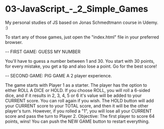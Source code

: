 # 03-JavaScript_-_2_Simple_Games
My personal studies of JS based on Jonas Schmedtmann course in Udemy. :)

To start any of those games, just open the "index.html" file in your preferred browser.


-- FIRST GAME: GUESS MY NUMBER

You'll have to guess a number between 1 and 30.
You start with 30 points, for every mistake, you get a tip and also lose a point.
Go for the best score!


-- SECOND GAME: PIG GAME
A 2 player experience.

The game starts with Player 1 as a starter.
The player has the option to either ROLL A DICE or HOLD.
If you choose ROLL, you will roll a 6-sided dice, and if it results in 2, 3, 4, 5 or 6
it's value will be added to your CURRENT score. You can roll again if you wish.
The HOLD button will add your CURRENT score to your TOTAL score, and then it will be the other player's turn.
However, if you rolled a "1", you will lose all your CURRENT score and pass the turn to Player 2.
Objective: The first player to score 64 points, wins!
You can push the NEW GAME button to restart everything.
